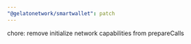 ```yaml
---
"@gelatonetwork/smartwallet": patch
---
```


chore: remove initialize network capabilities from prepareCalls
